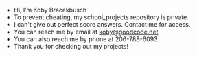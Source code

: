 - Hi, I’m Koby Bracekbusch
- To prevent cheating, my school_projects repository is private. 
- I can't give out perfect score answers. Contact me for access.
- You can reach me by email at koby@goodcode.net
- You can also reach me by phone at 206-788-6093
- Thank you for checking out my projects!
